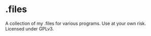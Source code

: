 .files
=========
A collection of my .files for various programs. Use at your own risk. Licensed under GPLv3.
